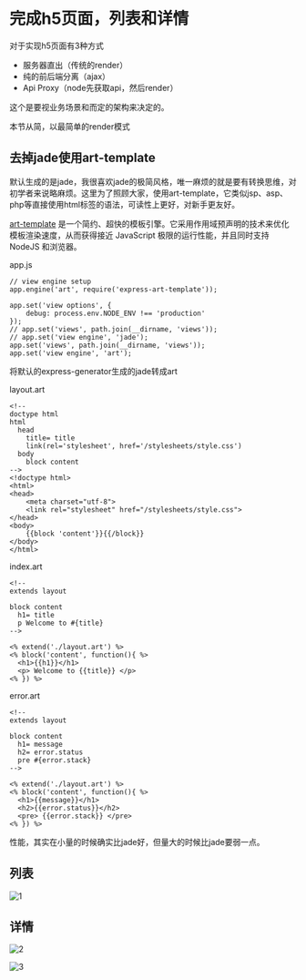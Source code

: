 # 完成h5页面，列表和详情

对于实现h5页面有3种方式

- 服务器直出（传统的render）
- 纯的前后端分离（ajax）
- Api Proxy（node先获取api，然后render）

这个是要视业务场景和而定的架构来决定的。

本节从简，以最简单的render模式


## 去掉jade使用art-template

默认生成的是jade，我很喜欢jade的极简风格，唯一麻烦的就是要有转换思维，对初学者来说略麻烦。这里为了照顾大家，使用art-template，它类似jsp、asp、php等直接使用html标签的语法，可读性上更好，对新手更友好。

[art-template](https://github.com/aui/art-template) 是一个简约、超快的模板引擎。它采用作用域预声明的技术来优化模板渲染速度，从而获得接近 JavaScript 极限的运行性能，并且同时支持 NodeJS 和浏览器。


app.js

```
// view engine setup
app.engine('art', require('express-art-template'));

app.set('view options', {
    debug: process.env.NODE_ENV !== 'production'
});
// app.set('views', path.join(__dirname, 'views'));
// app.set('view engine', 'jade');
app.set('views', path.join(__dirname, 'views'));
app.set('view engine', 'art');
```

将默认的express-generator生成的jade转成art

layout.art

```
<!--
doctype html
html
  head
    title= title
    link(rel='stylesheet', href='/stylesheets/style.css')
  body
    block content
-->
<!doctype html>
<html>
<head>
    <meta charset="utf-8">
    <link rel="stylesheet" href="/stylesheets/style.css">
</head>
<body>
    {{block 'content'}}{{/block}}
</body>
</html>
```

index.art

```
<!--
extends layout

block content
  h1= title
  p Welcome to #{title}
-->

<% extend('./layout.art') %>
<% block('content', function(){ %>
  <h1>{{h1}}</h1>
  <p> Welcome to {{title}} </p>
<% }) %>
```

error.art

```
<!--
extends layout

block content
  h1= message
  h2= error.status
  pre #{error.stack}
-->

<% extend('./layout.art') %>
<% block('content', function(){ %>
  <h1>{{message}}</h1>
  <h2>{{error.status}}</h2>
  <pre> {{error.stack}} </pre>
<% }) %>
```

性能，其实在小量的时候确实比jade好，但量大的时候比jade要弱一点。

## 列表

![1](../1.png)

## 详情

![2](../2.png)

![3](../3.png)